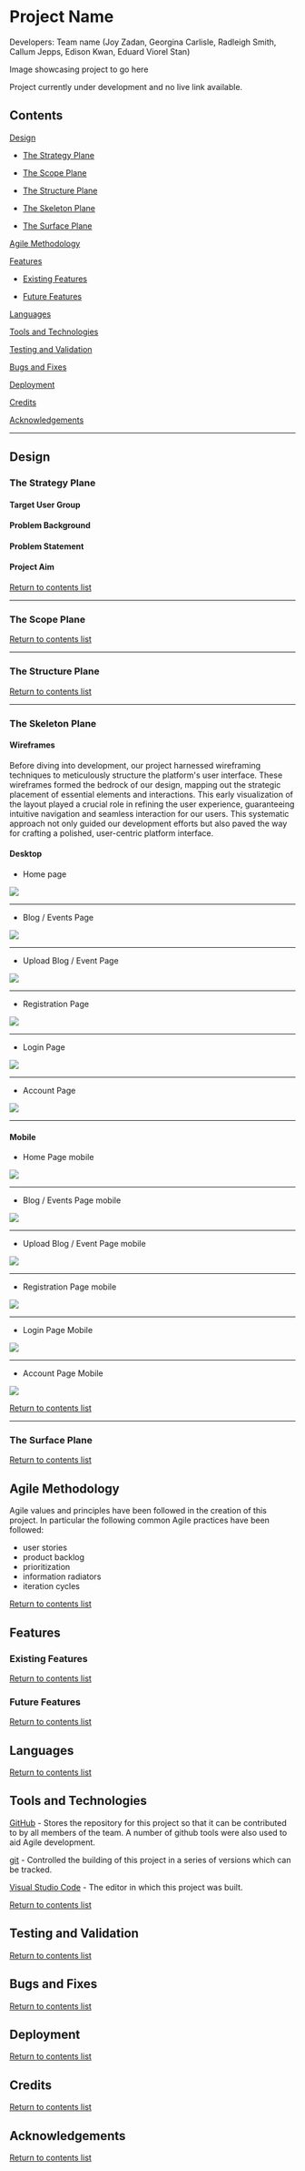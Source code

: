 # Project Name
Developers: Team name (Joy Zadan, Georgina Carlisle, Radleigh Smith, Callum Jepps, Edison Kwan, Eduard Viorel Stan)

Image showcasing project to go here



Project currently under development and no live link available.


## Contents

[Design](#design)

- [The Strategy Plane](#the-strategy-plane)

- [The Scope Plane](#the-scope-plane)

- [The Structure Plane](#the-structure-plane)

- [The Skeleton Plane](#the-skeleton-plane)

- [The Surface Plane](#the-surface-plane)

[Agile Methodology](#agile-methodology)

[Features](#features)

- [Existing Features](#existing-features)

- [Future Features](#future-features)

[Languages](#languages)

[Tools and Technologies](#tools-and-technologies)

[Testing and Validation](#testing-and-validation)

[Bugs and Fixes](#bugs-and-fixes)

[Deployment](#deployment)

[Credits](#credits)

[Acknowledgements](#acknowledgements)

---

## Design

### The Strategy Plane

#### Target User Group


#### Problem Background


#### Problem Statement


#### Project Aim


[Return to contents list](#contents)

---

### The Scope Plane


[Return to contents list](#contents)

---

### The Structure Plane


[Return to contents list](#contents)

---

### The Skeleton Plane

#### Wireframes

Before diving into development, our project harnessed wireframing techniques to meticulously structure the platform's user interface. These wireframes formed the bedrock of our design, mapping out the strategic placement of essential elements and interactions. This early visualization of the layout played a crucial role in refining the user experience, guaranteeing intuitive navigation and seamless interaction for our users. This systematic approach not only guided our development efforts but also paved the way for crafting a polished, user-centric platform interface.

#### Desktop

* Home page

<img src="static/images/home-page-wireframe.png">

***
* Blog / Events Page

<img src="static/images/blog-event-page-wireframes.png">

***
* Upload Blog / Event Page

<img src="static/images/add-blog-event-page-wireframes.png">

***
* Registration Page

<img src="static/images/registration-page-wireframes.png">

***
* Login Page

<img src="static/images/login-page-wireframes.png">

***
* Account Page

<img src="static/images/account-page-wireframes.png">

***

#### Mobile

* Home Page mobile

<img src="static/images/home-page-mobile-wireframes.png">

***
* Blog / Events Page mobile

<img src="static/images/blogs-events-mobile-wireframes.png">

***
* Upload Blog / Event Page mobile

<img src="static/images/add-blog-event-mobile-wireframes.png">

***
* Registration Page mobile

<img src="static/images/register-moblie-wireframes.png">

***
* Login Page Mobile

<img src="static/images/login-mobile-wireframes.png">

***
* Account Page Mobile

<img src="static/images/account-page-mobile-wireframes.png">



[Return to contents list](#contents)

---

### The Surface Plane


[Return to contents list](#contents)

## Agile Methodology

Agile values and principles have been followed in the creation of this project. In particular the following common Agile practices have been followed:

- user stories
- product backlog
- prioritization
- information radiators
- iteration cycles

[Return to contents list](#contents)


## Features

### Existing Features

[Return to contents list](#contents)


### Future Features

[Return to contents list](#contents)


## Languages

[Return to contents list](#contents)


## Tools and Technologies

[GitHub](https://github.com/) - Stores the repository for this project so that it can be contributed to by all members of the team. A number of github tools were also used to aid Agile development.

[git](https://git-scm.com/) - Controlled the building of this project in a series of versions which can be tracked.

[Visual Studio Code](https://code.visualstudio.com/) - The editor in which this project was built. 

[Return to contents list](#contents)


## Testing and Validation

[Return to contents list](#contents)


## Bugs and Fixes

[Return to contents list](#contents)


## Deployment

[Return to contents list](#contents)


## Credits

[Return to contents list](#contents)


## Acknowledgements

[Return to contents list](#contents)
